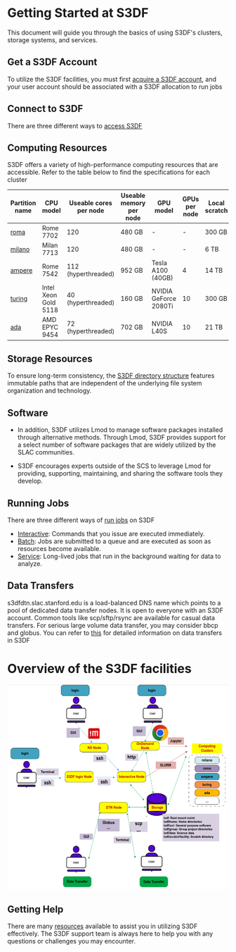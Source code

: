 # Getting Started at S3DF

This document will guide you through the basics of using S3DF's clusters, storage systems, and services.

## Get a S3DF Account

To utilize the S3DF facilities, you must first [acquire a S3DF account](accounts.md#account), and your user account should be associated with a S3DF allocation to run jobs

## Connect to S3DF
There are three different ways to [access S3DF](accounts.md#connect)

## Computing Resources 
S3DF offers a variety of high-performance computing resources that are accessible. 
Refer to the table below to find the specifications for each cluster

| Partition name | CPU model | Useable cores per node | Useable memory per node | GPU model | GPUs per node | Local scratch | Number of nodes |
| --- | --- | --- | --- | --- | --- | --- | --- |
| [roma](systems.md#roma) | Rome 7702 | 120 | 480 GB | - | - | 300 GB | 129 |
| [milano](systems.md#milano)| Milan 7713 | 120 | 480 GB | - | - | 6 TB | 193 |
| [ampere](systems.md#ampere) | Rome 7542 | 112 (hyperthreaded) | 952 GB | Tesla A100 (40GB) | 4 | 14 TB | 42 |
| [turing](systems.md#turing) | Intel Xeon Gold 5118 | 40 (hyperthreaded) | 160 GB | NVIDIA GeForce 2080Ti | 10 | 300 GB | 27 |
| [ada](systems.md#ada) | AMD EPYC 9454 | 72 (hyperthreaded) | 702 GB | NVIDIA L40S | 10 | 21 TB | 6 |

## Storage Resources
To ensure long-term consistency, the [S3DF directory structure](storage.md) features immutable paths that are independent of the underlying file system organization and technology.

## Software
- In addition, S3DF utilizes Lmod to manage software packages installed through alternative methods. Through Lmod, S3DF provides support for a select number of software packages that are widely utilized by the SLAC communities.

- S3DF encourages experts outside of the SCS to leverage Lmod for providing, supporting, maintaining, and sharing the software tools they develop.  

## Running Jobs
There are three different ways of [run jobs](run.md) on S3DF
- [Interactive](interactive-compute.md): Commands that you issue are executed immediately.
- [Batch](batch-compute.md): Jobs are submitted to a queue and are executed as soon as resources become available.
- [Service](service-compute.md): Long-lived jobs that run in the background waiting for data to analyze.

## Data Transfers
s3dfdtn.slac.stanford.edu is a load-balanced DNS name which points to a pool of dedicated data transfer nodes. It is open to everyone with an S3DF account. Common tools like scp/sftp/rsync are available for casual data transfers. For serious large volume data transfer, you may consider bbcp and globus. You can refer to [this](managedata.md) for detailed information on data transfers in S3DF

# Overview of the S3DF facilities

![Resource](assets/Resource.png)

## Getting Help
There are many [resources](help.md) available to assist you in utilizing S3DF effectively. The S3DF support team is always here to help you with any questions or challenges you may encounter. 

